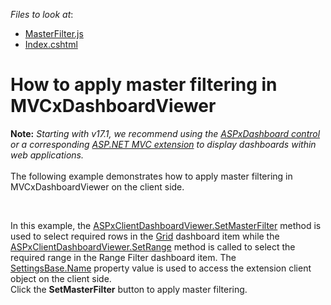 <!-- default file list -->
*Files to look at*:

* [MasterFilter.js](./CS/Dashboard_SetMasterFilter_MVC/Scripts/MasterFilter.js)
* [Index.cshtml](./CS/Dashboard_SetMasterFilter_MVC/Views/Home/Index.cshtml)
<!-- default file list end -->
# How to apply master filtering in MVCxDashboardViewer


<p><strong>Note:</strong> <em>Starting with v17.1, we recommend using the <a href="https://documentation.devexpress.com/Dashboard/CustomDocument16976.aspx">ASPxDashboard control</a> or a corresponding <a href="https://documentation.devexpress.com/Dashboard/CustomDocument16977.aspx">ASP.NET MVC extension</a> to display dashboards within web applications.</em><br><br>The following example demonstrates how to apply master filtering in MVCxDashboardViewer on the client side.</p>
<br>
<p>In this example, the <a href="http://documentation.devexpress.com/#Dashboard/DevExpressDashboardWebScriptsASPxClientDashboardViewer_SetMasterFiltertopic">ASPxClientDashboardViewer.SetMasterFilter</a> method is used to select required rows in the <a href="https://documentation.devexpress.com/#Dashboard/CustomDocument15150">Grid</a> dashboard item while the <a href="https://documentation.devexpress.com/#Dashboard/DevExpressDashboardWebScriptsASPxClientDashboardViewer_SetRangetopic">ASPxClientDashboardViewer.SetRange</a> method is called to select the required range in the Range Filter dashboard item. The <a href="https://documentation.devexpress.com/#AspNet/DevExpressWebMvcSettingsBase_Nametopic">SettingsBase.Name</a> property value is used to access the extension client object on the client side.<br>Click the <strong>SetMasterFilter</strong> button to apply master filtering.</p>

<br/>


